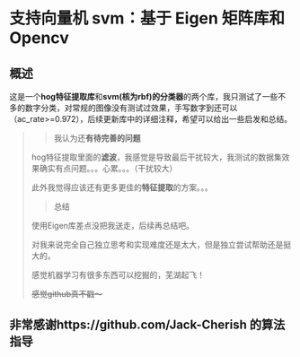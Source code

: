 # 支持向量机 svm：基于 Eigen 矩阵库和 Opencv
## 概述
这是一个**hog特征提取库**和**svm(核为rbf)的分类器**的两个库，我只测试了一些不多的数字分类，对常规的图像没有测试过效果，手写数字到还可以（ac_rate>=0.972），后续更新库中的详细注释，希望可以给出一些启发和总结。
>>我认为还**有待完善的问题**
>
> hog特征提取里面的**滤波**，我感觉是导致最后干扰较大，我测试的数据集效果确实有点问题。。。心累。。。（干扰较大）
>
> 此外我觉得应该还有更多更佳的**特征提取**的方案。。。
>> 总结
>
> 使用Eigen库差点没把我送走，后续再总结吧。
>
> 对我来说完全自己独立思考和实现难度还是太大，但是独立尝试帮助还是挺大的。
>
> 感觉机器学习有很多东西可以挖掘的，芜湖起飞！
>
> ~~感觉github真不戳～~~
>

## 非常感谢https://github.com/Jack-Cherish 的算法指导
